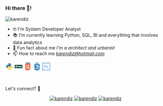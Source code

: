 ### Hi there 👋!
<p align="left"> <img src="https://komarev.com/ghpvc/?username=karendiz" alt="karendiz" /> </p>

- 🤓 I'm System Developer Analyst
- 📚 I’m currently learning Python, SQL, BI and everything that involves data analytics
- 💁 Fun fact about me *I'm a architect and urbanist*
- 📫 How to reach me *karendiz@hotmail.com*
<p align="left">
<img src="https://raw.githubusercontent.com/devicons/devicon/master/icons/python/python-original.svg" alt="python" width="25" height="25"/>  
<img src="https://raw.githubusercontent.com/devicons/devicon/master/icons/django/django-original.svg" alt="django" width="25" height="25"/>
<img src="https://raw.githubusercontent.com/devicons/devicon/master/icons/html5/html5-original-wordmark.svg" alt="html5"  width="25" height="25"/>
<img src="https://raw.githubusercontent.com/devicons/devicon/master/icons/css3/css3-plain-wordmark.svg" alt="css3"  width="25" height="25"/>
<img src="https://raw.githubusercontent.com/devicons/devicon/master/icons/photoshop/photoshop-line.svg" alt="photoshop"  width="25" height="25"/>
</p>
<br>

Let's connect? 🙋
<p align="center">
<a href="https://www.linkedin.com/in/karendiz" target="blank"><img src="https://cdn.jsdelivr.net/npm/simple-icons@3.0.1/icons/linkedin.svg" alt="karendiz" height="18" width="18"/></a>
<a href="https://fb.com/karen.diz" target="blank"><img src="https://cdn.jsdelivr.net/npm/simple-icons@3.0.1/icons/facebook.svg" alt="karendiz" height="18" width="18" /></a>
<a href="https://instagram.com/karendiz" target="blank"><img src="https://cdn.jsdelivr.net/npm/simple-icons@3.0.1/icons/instagram.svg" alt="karendiz" height="18" width="18"</a>
</p>
